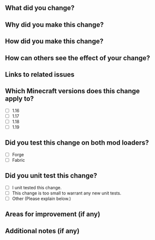 ## What did you change?

## Why did you make this change?

## How did you make this change?

## How can others see the effect of your change?

## Links to related issues

## Which Minecraft versions does this change apply to?
- [ ] 1.16
- [ ] 1.17
- [ ] 1.18
- [ ] 1.19

## Did you test this change on both mod loaders?
- [ ] Forge
- [ ] Fabric

## Did you unit test this change?
- [ ] I unit tested this change.
- [ ] This change is too small to warrant any new unit tests.
- [ ] Other (Please explain below.)

## Areas for improvement (if any)

## Additional notes (if any)
